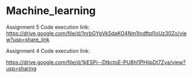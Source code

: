 # Machine_learning

Assignment 5 Code execution link:
https://drive.google.com/file/d/1nrbGYgVk5daKO4Nm1Indftql1oUz30Zo/view?usp=share_link

Assignment 4 Code execution link:

https://drive.google.com/file/d/1kESPi--DtkctoE-PU8hI1PHjlpDt7Zya/view?usp=sharing





